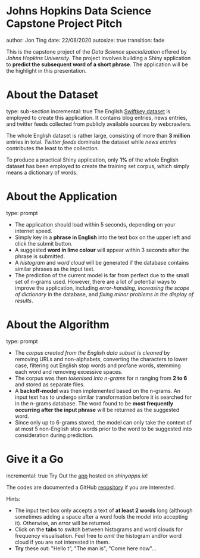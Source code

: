 

Johns Hopkins Data Science Capstone Project Pitch
========================================================
author: Jon Ting
date: 22/08/2020
autosize: true
transition: fade

This is the capstone project of the *Data Science specialization* offered by *Johns Hopkins University*. The project involves building a Shiny application to **predict the subsequent word of a short phrase**. The application will be the highlight in this presentation. 

About the Dataset
========================================================
type: sub-section
incremental: true
The English [Swiftkey dataset](https://d396qusza40orc.cloudfront.net/dsscapstone/dataset/Coursera-SwiftKey.zip) is employed to create this application. It contains blog entries, news entries, and twitter feeds collected from publicly available sources by webcrawlers.  

The whole English dataset is rather large, consisting of more than **3 million** entries in total. *Twitter feeds* dominate the dataset while *news entries* contributes the least to the collection.  

To produce a practical Shiny application, only **1%** of the whole English dataset has been employed to create the training set corpus, which simply means a dictionary of words.  

About the Application
========================================================
type: prompt
 - The application should load within 5 seconds, depending on your internet speed.  
 - Simply key in a **phrase in English** into the text box on the upper left and click the submit button.
 - A suggested **word in lime colour** will appear within 3 seconds after the phrase is submitted.  
 - A *histogram* and *word cloud* will be generated if the database contains similar phrases as the input text.  
 - The prediction of the current model is far from perfect due to the small set of n-grams used. However, there are a lot of potential ways to improve the application, including *error-handling*, *increasing the scope of dictionary* in the database, and *fixing minor problems in the display of results*.

About the Algorithm
========================================================
type: prompt
 - The *corpus created from the English data subset is cleaned* by removing URLs and non-alphabets,  converting the characters to lower case, filtering out English stop words and profane words, stemming each word and removing excessive spaces.  
 - The corpus was then *tokenised into n-grams* for n ranging from **2 to 6** and stored as separate files.  
 - A **backoff-model** was then implemented based on the n-grams. An input text has to undergo similar transformation before it is searched for in the n-grams database. The word found to be **most frequently occurring after the input phrase** will be returned as the suggested word.
 - Since only up to 6-grams stored, the model can only take the context of at most 5 non-English stop words prior to the word to be suggested into consideration during prediction. 

Give it a Go
========================================================
incremental: true
Try Out the [app](http://jon-ting.shinyapps.io/nextWord) hosted on *shinyapps.io*!

The codes are documented a GitHub [repository](http://github.com/Jon-Ting/10_Data_Science_Capstone) if you are interested.

Hints:  
 - The input text box only accepts a text of **at least 2 words** long (although sometimes adding a space after a word fools the model into accepting it). Otherwise, an *error* will be returned.  
 - Click on the **tabs** to switch between histograms and word clouds for frequency visualisation. Feel free to *omit* the histogram and/or word cloud if you are not interested in them.  
 - **Try** these out: "Hello t", "The man is", "Come here now"...
